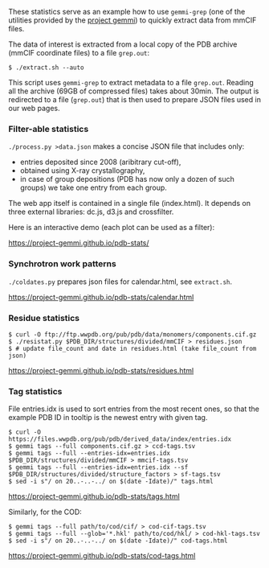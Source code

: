 
These statistics serve as an example how to use `gemmi-grep`
(one of the utilities provided by the [project gemmi][1])
to quickly extract data from mmCIF files.

The data of interest is extracted from a local copy of the PDB archive
(mmCIF coordinate files) to a file `grep.out`:

    $ ./extract.sh --auto

This script uses `gemmi-grep` to extract metadata to a file `grep.out`.
Reading all the archive (69GB of compressed files) takes about 30min.
The output is redirected to a file (`grep.out`) that is then used
to prepare JSON files used in our web pages.

### Filter-able statistics

`./process.py >data.json` makes a concise JSON file that includes only:

* entries deposited since 2008 (aribitrary cut-off),
* obtained using X-ray crystallography,
* in case of group depositions (PDB has now only a dozen of such groups)
  we take one entry from each group.

The web app itself is contained in a single file (index.html).
It depends on three external libraries: dc.js, d3.js and crossfilter.

Here is an interactive demo (each plot can be used as a filter):

https://project-gemmi.github.io/pdb-stats/

### Synchrotron work patterns

`./coldates.py` prepares json files for calendar.html, see `extract.sh`.

https://project-gemmi.github.io/pdb-stats/calendar.html

### Residue statistics

    $ curl -O ftp://ftp.wwpdb.org/pub/pdb/data/monomers/components.cif.gz
    $ ./resistat.py $PDB_DIR/structures/divided/mmCIF > residues.json
    $ # update file_count and date in residues.html (take file_count from json)

https://project-gemmi.github.io/pdb-stats/residues.html

### Tag statistics

File entries.idx is used to sort entries from the most recent ones,
so that the example PDB ID in tooltip is the newest entry with given tag.

    $ curl -O https://files.wwpdb.org/pub/pdb/derived_data/index/entries.idx
    $ gemmi tags --full components.cif.gz > ccd-tags.tsv
    $ gemmi tags --full --entries-idx=entries.idx $PDB_DIR/structures/divided/mmCIF > mmcif-tags.tsv
    $ gemmi tags --full --entries-idx=entries.idx --sf $PDB_DIR/structures/divided/structure_factors > sf-tags.tsv
    $ sed -i s"/ on 20..-..-../ on $(date -Idate)/" tags.html

https://project-gemmi.github.io/pdb-stats/tags.html

Similarly, for the COD:

    $ gemmi tags --full path/to/cod/cif/ > cod-cif-tags.tsv
    $ gemmi tags --full --glob='*.hkl' path/to/cod/hkl/ > cod-hkl-tags.tsv
    $ sed -i s"/ on 20..-..-../ on $(date -Idate)/" cod-tags.html

https://project-gemmi.github.io/pdb-stats/cod-tags.html

[1]: https://project-gemmi.github.io/
